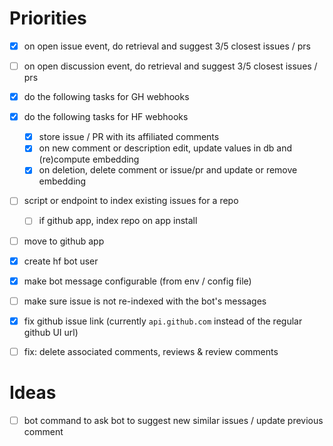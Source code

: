 # Priorities

- [x] on open issue event, do retrieval and suggest 3/5 closest issues / prs
- [ ] on open discussion event, do retrieval and suggest 3/5 closest issues / prs

- [x] do the following tasks for GH webhooks
- [x] do the following tasks for HF webhooks
  - [x] store issue / PR with its affiliated comments
  - [x] on new comment or description edit, update values in db and (re)compute embedding
  - [x] on deletion, delete comment or issue/pr and update or remove embedding

- [ ] script or endpoint to index existing issues for a repo
  - [ ] if github app, index repo on app install

- [ ] move to github app
- [x] create hf bot user

- [x] make bot message configurable (from env / config file)

- [ ] make sure issue is not re-indexed with the bot's messages

- [x] fix github issue link (currently `api.github.com` instead of the regular github UI url)

- [ ] fix: delete associated comments, reviews & review comments

# Ideas

- [ ] bot command to ask bot to suggest new similar issues / update previous comment

